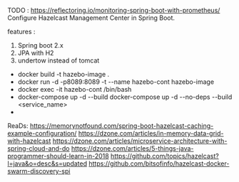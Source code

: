 TODO :
https://reflectoring.io/monitoring-spring-boot-with-prometheus/
Configure Hazelcast Management Center in Spring Boot. 

features : 
1. Spring boot 2.x
2. JPA with H2
3. undertow instead of tomcat


* docker build -t  hazebo-image .
* docker run -d -p8089:8089 -t  --name hazebo-cont  hazebo-image
* docker exec -it  hazebo-cont /bin/bash
* docker-compose up -d --build
  docker-compose up -d --no-deps --build <service_name>     
* 


ReaDs: 
https://memorynotfound.com/spring-boot-hazelcast-caching-example-configuration/
https://dzone.com/articles/in-memory-data-grid-with-hazelcast
https://dzone.com/articles/microservice-architecture-with-spring-cloud-and-do
https://dzone.com/articles/5-things-java-programmer-should-learn-in-2018
https://github.com/topics/hazelcast?l=java&o=desc&s=updated
https://github.com/bitsofinfo/hazelcast-docker-swarm-discovery-spi